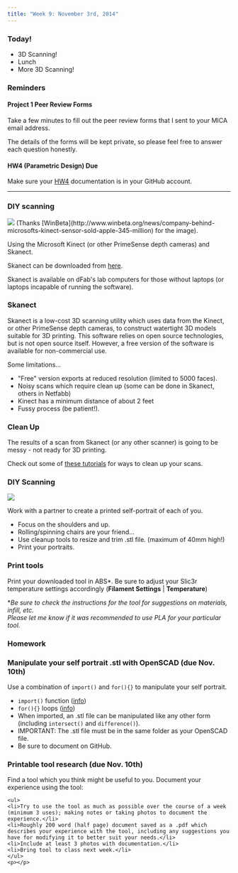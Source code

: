 ```yaml
---
title: "Week 9: November 3rd, 2014"
---
```


### Today!

* 3D Scanning!
* Lunch
* More 3D Scanning!

### Reminders

#### Project 1 Peer Review Forms

Take a few minutes to fill out the peer review forms that I sent to your MICA email address.

The details of the forms will be kept private, so please feel free to answer each question honestly.

#### HW4 (Parametric Design) Due

Make sure your [HW4]({{urls.base_path}}weeks/08#toc_13) documentation is in your GitHub account.

---

### DIY scanning

<img class="img-responsive" src="{{urls.media}}/weeks/09/sp-kinect-img.jpg"/>
(Thanks [WinBeta](http://www.winbeta.org/news/company-behind-microsofts-kinect-sensor-sold-apple-345-million) for the image).

Using the Microsoft Kinect (or other PrimeSense depth cameras) and Skanect.

Skanect can be downloaded from [here](http://skanect.occipital.com/).

Skanect is available on dFab's lab computers for those without laptops (or laptops incapable of running the software).

### Skanect

Skanect is a low-cost 3D scanning utility which uses data from the Kinect, or other PrimeSense depth cameras, to construct watertight 3D models suitable for 3D printing. This software relies on open source technologies, but is not open source itself. However, a free version of the software is available for non-commercial use.

Some limitations...

* "Free" version exports at reduced resolution (limited to 5000 faces).
* Noisy scans which require clean up (some can be done in Skanect, others in Netfabb)
* Kinect has a minimum distance of about 2 feet
* Fussy process (be patient!).

### Clean Up

The results of a scan from Skanect (or any other scanner) is going to be messy -
not ready for 3D printing.

Check out some of [these tutorials](https://www.youtube.com/user/Skanect/videos) for ways to clean up your scans.

### DIY Scanning

<img class="img-responsive" src="{{{ urls.media }}}/weeks/09/hansolo.png" />

Work with a partner to create a printed self-portrait of each of you.

* Focus on the shoulders and up.
* Rolling/spinning chairs are your friend...
* Use cleanup tools to resize and trim .stl file. (maximum of 40mm high!)
* Print your portraits.

### Print tools

Print your downloaded tool in ABS\*. Be sure to adjust your Slic3r temperature settings accordingly (**Filament Settings** | **Temperature**)

\**Be sure to check the instructions for the tool for suggestions on materials, infill, etc.  
Please let me know if it was recommended to use PLA for your particular tool.*

### Homework

<div class="well" name="homework">
	<h3>Manipulate your self portrait .stl with OpenSCAD (due Nov. 10th)</h3>
	<p>Use a combination of <code>import()</code> and <code>for(){}</code> to manipulate your self portrait.</p>
	<ul>
		<li><code>import()</code> function (<a href="http://en.wikibooks.org/wiki/OpenSCAD_User_Manual/STL_Import_and_Export">info</a>)</li>
		<li><code>for(){}</code> loops (<a href="http://www.spolearninglab.com/curriculum/lessonPlans/hacking/resources/software/3d/openscad/openscad_loops.html">info</a>)</li>
		<li>When imported, an .stl file can be manipulated like any other form (including <code>intersect()</code> and <code>difference()</code>).</li>
		<li>IMPORTANT: The .stl file must be in the same folder as your OpenSCAD file.</li>
		<li>Be sure to document on GitHub.</li>
	</ul>
	<p></p>
	<h3>Printable tool research (due Nov. 10th)</h3>
	<p>Find a tool which you think might be useful to you. Document your experience using the tool:</p>

	<ul>
	<li>Try to use the tool as much as possible over the course of a week (minimum 3 uses); making notes or taking photos to document the experience.</li>
	<li>Roughly 200 word (half page) document saved as a .pdf which describes your experience with the tool, including any suggestions you have for modifying it to better suit your needs.</li>
	<li>Include at least 3 photos with documentation.</li>
	<li>Bring tool to class next week.</li>
	</ul>
	<p></p>
</div>
